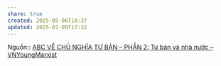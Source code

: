 ```yaml
---
share: true
created: 2025-05-06T14:37
updated: 2025-07-09T17:32
---
```

Nguồn:: [ABC VỀ CHỦ NGHĨA TƯ BẢN – PHẦN 2: Tư bản và nhà nước – VNYoungMarxist](https://vnmarxist.com/post-2142.html)
